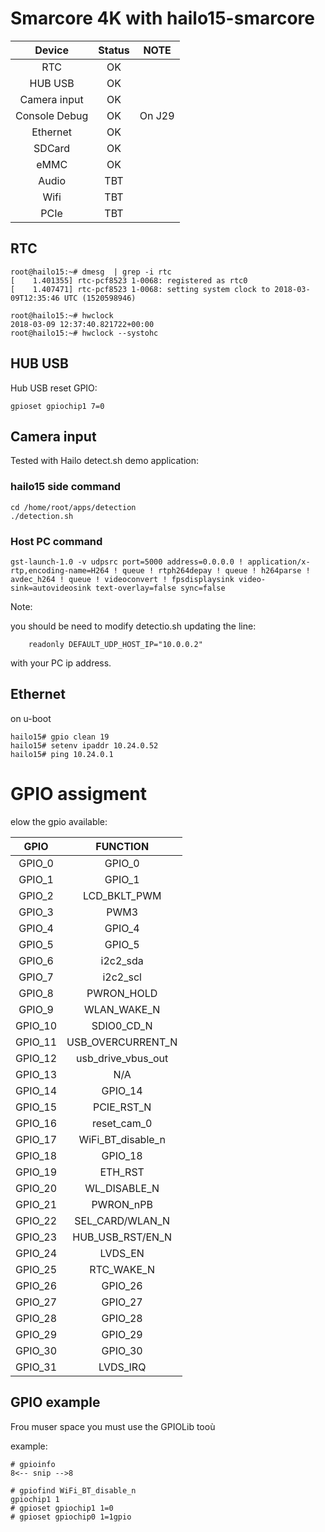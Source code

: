 # Smarcore 4K with hailo15-smarcore


|  Device            | Status | NOTE                    |
|:------------------:|:------:|:-----------------------:|
|RTC                 | OK     |                         |
|HUB USB             | OK     |                         |
|Camera input        | OK     |                         |
|Console Debug       | OK     | On J29                  |
|Ethernet            | OK     |                         |
|SDCard              | OK     |                         |
|eMMC                | OK     |                         |
|Audio               | TBT    |                         |
|Wifi                | TBT    |                         |
|PCIe                | TBT    |                         |


## RTC

````
root@hailo15:~# dmesg  | grep -i rtc
[    1.401355] rtc-pcf8523 1-0068: registered as rtc0
[    1.407471] rtc-pcf8523 1-0068: setting system clock to 2018-03-09T12:35:46 UTC (1520598946)

root@hailo15:~# hwclock
2018-03-09 12:37:40.821722+00:00
root@hailo15:~# hwclock --systohc
````


## HUB USB

Hub USB reset GPIO:

````
gpioset gpiochip1 7=0
````

## Camera input

Tested with Hailo detect.sh demo application:

### hailo15 side command

````
cd /home/root/apps/detection
./detection.sh
````

### Host PC command

````
gst-launch-1.0 -v udpsrc port=5000 address=0.0.0.0 ! application/x-rtp,encoding-name=H264 ! queue ! rtph264depay ! queue ! h264parse ! avdec_h264 ! queue ! videoconvert ! fpsdisplaysink video-sink=autovideosink text-overlay=false sync=false
````

Note:

you should be need to modify detectio.sh updating the line:

````
    readonly DEFAULT_UDP_HOST_IP="10.0.0.2"
````

with your PC ip address.


## Ethernet

on u-boot

````
hailo15# gpio clean 19
hailo15# setenv ipaddr 10.24.0.52
hailo15# ping 10.24.0.1
````

# GPIO assigment


elow the gpio available:

|GPIO     | FUNCTION           |
|:-------:|:------------------:|
|GPIO_0   | GPIO_0             |
|GPIO_1   | GPIO_1             |
|GPIO_2   | LCD_BKLT_PWM       |
|GPIO_3   | PWM3               |
|GPIO_4   | GPIO_4             |
|GPIO_5   | GPIO_5             |
|GPIO_6   | i2c2_sda           |
|GPIO_7   | i2c2_scl           |
|GPIO_8   | PWRON_HOLD         |
|GPIO_9   | WLAN_WAKE_N        |
|GPIO_10  | SDIO0_CD_N         |
|GPIO_11  | USB_OVERCURRENT_N  |
|GPIO_12  | usb_drive_vbus_out |
|GPIO_13  | N/A                |
|GPIO_14  | GPIO_14            |
|GPIO_15  | PCIE_RST_N         |
|GPIO_16  | reset_cam_0        |
|GPIO_17  | WiFi_BT_disable_n  |
|GPIO_18  | GPIO_18            |
|GPIO_19  | ETH_RST            |
|GPIO_20  | WL_DISABLE_N       |
|GPIO_21  | PWRON_nPB          |
|GPIO_22  | SEL_CARD/WLAN_N    |
|GPIO_23  | HUB_USB_RST/EN_N   |
|GPIO_24  | LVDS_EN            |
|GPIO_25  | RTC_WAKE_N         |
|GPIO_26  | GPIO_26            |
|GPIO_27  | GPIO_27            |
|GPIO_28  | GPIO_28            |
|GPIO_29  | GPIO_29            |
|GPIO_30  | GPIO_30            |
|GPIO_31  | LVDS_IRQ           |


## GPIO example

Frou muser space you must use the GPIOLib tooù

example:

````
# gpioinfo
8<-- snip -->8

# gpiofind WiFi_BT_disable_n
gpiochip1 1
# gpioset gpiochip1 1=0
# gpioset gpiochip0 1=1gpio
````


